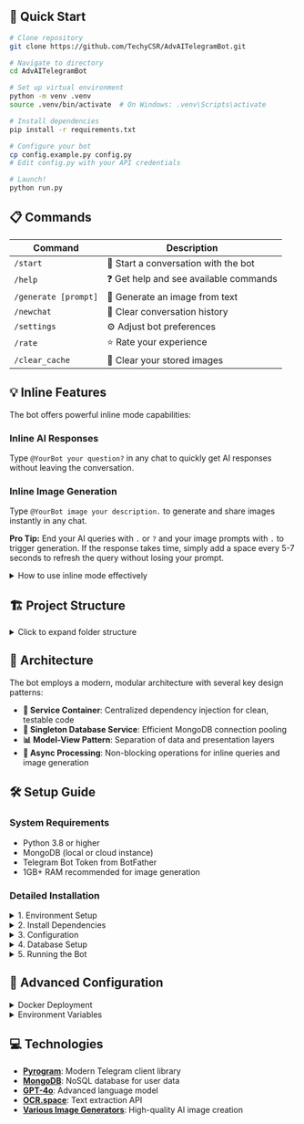 
## 🚀 Quick Start

```bash
# Clone repository
git clone https://github.com/TechyCSR/AdvAITelegramBot.git

# Navigate to directory
cd AdvAITelegramBot

# Set up virtual environment
python -m venv .venv
source .venv/bin/activate  # On Windows: .venv\Scripts\activate

# Install dependencies
pip install -r requirements.txt

# Configure your bot
cp config.example.py config.py
# Edit config.py with your API credentials

# Launch!
python run.py
```

## 📋 Commands

| Command | Description |
|---------|-------------|
| `/start` | 🏁 Start a conversation with the bot |
| `/help` | ❓ Get help and see available commands |
| `/generate [prompt]` | 🎨 Generate an image from text |
| `/newchat` | 🔄 Clear conversation history |
| `/settings` | ⚙️ Adjust bot preferences |
| `/rate` | ⭐ Rate your experience |
| `/clear_cache` | 🧹 Clear your stored images |

## 💡 Inline Features

The bot offers powerful inline mode capabilities:

### Inline AI Responses
Type `@YourBot your question?` in any chat to quickly get AI responses without leaving the conversation.

### Inline Image Generation
Type `@YourBot image your description.` to generate and share images instantly in any chat.

**Pro Tip:** End your AI queries with `.` or `?` and your image prompts with `.` to trigger generation. If the response takes time, simply add a space every 5-7 seconds to refresh the query without losing your prompt.

<details>
<summary>How to use inline mode effectively</summary>

1. **AI Responses**: Type `@YourBot What is quantum computing?` in any chat
2. **Image Generation**: Type `@YourBot image beautiful sunset over mountains.` 
3. Select the result when it appears to send it to the chat
4. For complex queries, wait a few seconds and you'll see "Still generating..." which will update with your response
5. **If no response appears**: Add a space after your prompt every 5-7 seconds to refresh the query while maintaining your place in the generation queue
6. You can use this in private chats, group conversations, or channels

</details>

## 🏗️ Project Structure

<details>
<summary>Click to expand folder structure</summary>

```
AdvAITelegramBot/
├── modules/                  # Core application modules
│   ├── core/                 # Core infrastructure components
│   │   ├── database.py       # DatabaseService with connection pooling
│   │   └── service_container.py # Dependency injection container
│   ├── models/               # Data models and services
│   │   ├── ai_res.py         # AI conversation functionality
│   │   ├── user_db.py        # User data operations
│   │   ├── inline_ai_response.py # Inline mode AI responses
│   │   └── image_service.py  # Image generation and management
│   ├── user/                 # User interaction modules
│   │   ├── start.py          # Bot start and onboarding
│   │   ├── settings.py       # User settings management
│   │   ├── help.py           # Help and documentation
│   │   ├── commands.py       # Command handling
│   │   ├── assistant.py      # Assistant mode settings
│   │   ├── lang_settings.py  # Language preferences
│   │   └── user_support.py   # User support functionality
│   ├── group/                # Group chat functionality
│   │   ├── group_info.py     # Group information
│   │   ├── group_settings.py # Group configuration
│   │   └── new_group.py      # New group handling
│   ├── image/                # Image processing components
│   │   ├── img_to_text.py    # OCR and text extraction
│   │   ├── image_generation.py # Image generation from prompts
│   │   └── inline_image_generation.py # Inline mode image generation
│   ├── speech/               # Voice processing components
│   │   ├── voice_to_text.py  # Speech recognition
│   │   └── text_to_voice.py  # Text-to-speech conversion
│   ├── chatlogs.py           # Logging user interactions
│   ├── feedback_nd_rating.py # User feedback system
│   ├── lang.py               # Language translation
│   └── maintenance.py        # Maintenance utilities
├── database/                 # Database configuration
├── generated_images/         # Local storage for generated images
├── sessions/                 # Pyrogram session files
├── logs/                     # Application logs
├── assets/                   # Static assets
├── ImgGenModel/              # Image generation models
├── run.py                    # Main application entry point
├── config.py                 # Configuration settings
├── requirements.txt          # Python dependencies
├── Dockerfile                # Container configuration
└── LICENSE                   # MIT License
```
</details>

## 🧠 Architecture

The bot employs a modern, modular architecture with several key design patterns:

- **💉 Service Container**: Centralized dependency injection for clean, testable code
- **🔄 Singleton Database Service**: Efficient MongoDB connection pooling
- **📊 Model-View Pattern**: Separation of data and presentation layers
- **🔄 Async Processing**: Non-blocking operations for inline queries and image generation

## 🛠️ Setup Guide

### System Requirements

- Python 3.8 or higher
- MongoDB (local or cloud instance)
- Telegram Bot Token from BotFather
- 1GB+ RAM recommended for image generation

### Detailed Installation

<details>
<summary>1. Environment Setup</summary>

```bash
# Make sure you have Python 3.8+ installed
python --version

# Create and activate virtual environment
python -m venv .venv
source .venv/bin/activate  # On Windows: .venv\Scripts\activate
```
</details>
<details>
<summary>2. Install Dependencies</summary>

```bash
# Install required packages
pip install -r requirements.txt

# Verify installations
pip list
```
</details>

<details>
<summary>3. Configuration</summary>

Create a `config.py` file with your credentials:

```python
BOT_TOKEN = "your_telegram_bot_token"  # From BotFather
API_KEY = "your_telegram_api_key"      # From my.telegram.org
API_HASH = "your_telegram_api_hash"    # From my.telegram.org
DATABASE_URL = "mongodb://localhost:27017/"
ADMINS = [123456789]  # Your Telegram user ID
OCR_KEY = "your_ocr_space_api_key"     # From ocr.space
```
</details>

<details>
<summary>4. Database Setup</summary>

```bash
# Start MongoDB (if using local instance)
mongod --dbpath /path/to/data/db

# The bot will automatically create required collections
```
</details>

<details>
<summary>5. Running the Bot</summary>

```bash
# Start the bot
python run.py

# For production deployment
# Consider using systemd, Docker, or PM2
```
</details>

## 🔧 Advanced Configuration

<details>
<summary>Docker Deployment</summary>

```bash
# Build the Docker image
docker build -t advai-telegram-bot .

# Run the container
docker run -d --name advai-bot advai-telegram-bot
```
</details>

<details>
<summary>Environment Variables</summary>

You can use environment variables instead of config.py:

```bash
export BOT_TOKEN="your_telegram_bot_token"
export API_KEY="your_telegram_api_key"
export API_HASH="your_telegram_api_hash"
export DATABASE_URL="mongodb://localhost:27017/"
# Optional API keys
export OPENAI_API_KEY="your_openai_key"
export DEEPSEEK_API_KEY="your_deepseek_key"
export GETIMG_API_KEY="your_getimg_key"
export ANTHROPIC_API_KEY="your_anthropic_key"
export PIAPI_API_KEY="your_piapi_key"
export ELEVENLABS_API_KEY="your_elevenlabs_key"
export FAL_AI_KEY="your_fal_ai_key"
```
</details>

## 💻 Technologies

- [**Pyrogram**](https://docs.pyrogram.org/): Modern Telegram client library
- [**MongoDB**](https://www.mongodb.com/): NoSQL database for user data
- [**GPT-4o**](https://openai.com/): Advanced language model
- [**OCR.space**](https://ocr.space/): Text extraction API
- [**Various Image Generators**](https://github.com): High-quality AI image creation
